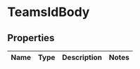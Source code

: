 # TeamsIdBody

## Properties
Name | Type | Description | Notes
------------ | ------------- | ------------- | -------------
